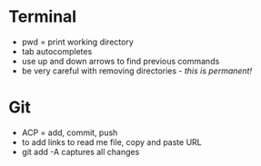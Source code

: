 # Terminal

* pwd = print working directory
* tab autocompletes
* use up and down arrows to find previous commands
* be very careful with removing directories - _this is permanent!_

# Git

* ACP = add, commit, push
* to add links to read me file, copy and paste URL
* git add -A captures all changes
